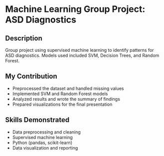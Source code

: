 # Machine Learning Group Project: ASD Diagnostics

## Description
Group project using supervised machine learning to identify patterns for ASD diagnostics. Models used included SVM, Decision Trees, and Random Forest.

## My Contribution
- Preprocessed the dataset and handled missing values
- Implemented SVM and Random Forest models
- Analyzed results and wrote the summary of findings
- Prepared visualizations for the final presentation

## Skills Demonstrated
- Data preprocessing and cleaning
- Supervised machine learning
- Python (pandas, scikit-learn)
- Data visualization and reporting

